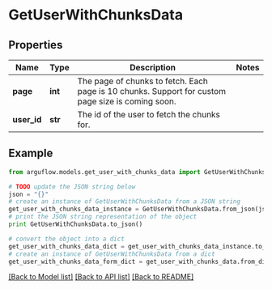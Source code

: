 # GetUserWithChunksData


## Properties

Name | Type | Description | Notes
------------ | ------------- | ------------- | -------------
**page** | **int** | The page of chunks to fetch. Each page is 10 chunks. Support for custom page size is coming soon. | 
**user_id** | **str** | The id of the user to fetch the chunks for. | 

## Example

```python
from arguflow.models.get_user_with_chunks_data import GetUserWithChunksData

# TODO update the JSON string below
json = "{}"
# create an instance of GetUserWithChunksData from a JSON string
get_user_with_chunks_data_instance = GetUserWithChunksData.from_json(json)
# print the JSON string representation of the object
print GetUserWithChunksData.to_json()

# convert the object into a dict
get_user_with_chunks_data_dict = get_user_with_chunks_data_instance.to_dict()
# create an instance of GetUserWithChunksData from a dict
get_user_with_chunks_data_form_dict = get_user_with_chunks_data.from_dict(get_user_with_chunks_data_dict)
```
[[Back to Model list]](../README.md#documentation-for-models) [[Back to API list]](../README.md#documentation-for-api-endpoints) [[Back to README]](../README.md)


